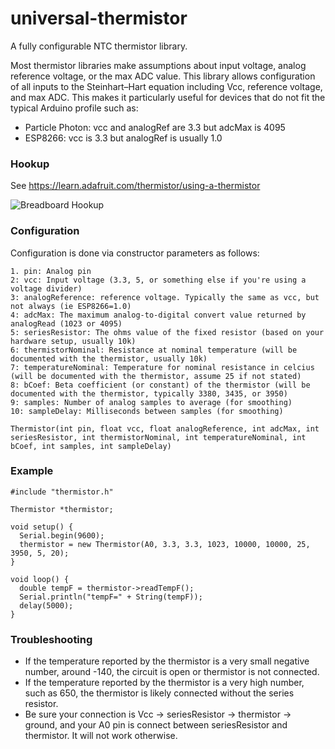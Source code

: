 # universal-thermistor
A fully configurable NTC thermistor library.

Most thermistor libraries make assumptions about input voltage, analog reference voltage, or the max ADC value.
This library allows configuration of all inputs to the Steinhart–Hart equation including Vcc, reference voltage, and max ADC.
This makes it particularly useful for devices that do not fit the typical Arduino profile such as:

* Particle Photon: vcc and analogRef are 3.3 but adcMax is 4095
* ESP8266: vcc is 3.3 but analogRef is usually 1.0

### Hookup

See https://learn.adafruit.com/thermistor/using-a-thermistor

![Breadboard Hookup](https://raw.githubusercontent.com/kegnet/universal-thermistor/master/breadboard_hookup.png)

### Configuration

Configuration is done via constructor parameters as follows:

```
1. pin: Analog pin
2: vcc: Input voltage (3.3, 5, or something else if you're using a voltage divider)
3: analogReference: reference voltage. Typically the same as vcc, but not always (ie ESP8266=1.0)
4: adcMax: The maximum analog-to-digital convert value returned by analogRead (1023 or 4095)
5: seriesResistor: The ohms value of the fixed resistor (based on your hardware setup, usually 10k)
6: thermistorNominal: Resistance at nominal temperature (will be documented with the thermistor, usually 10k)
7: temperatureNominal: Temperature for nominal resistance in celcius (will be documented with the thermistor, assume 25 if not stated)
8: bCoef: Beta coefficient (or constant) of the thermistor (will be documented with the thermistor, typically 3380, 3435, or 3950)
9: samples: Number of analog samples to average (for smoothing)
10: sampleDelay: Milliseconds between samples (for smoothing)

Thermistor(int pin, float vcc, float analogReference, int adcMax, int seriesResistor, int thermistorNominal, int temperatureNominal, int bCoef, int samples, int sampleDelay)
```

### Example
```
#include "thermistor.h"

Thermistor *thermistor;

void setup() {
  Serial.begin(9600);
  thermistor = new Thermistor(A0, 3.3, 3.3, 1023, 10000, 10000, 25, 3950, 5, 20);
}

void loop() {
  double tempF = thermistor->readTempF();
  Serial.println("tempF=" + String(tempF));
  delay(5000);
}
```

### Troubleshooting

* If the temperature reported by the thermistor is a very small negative number, around -140, the circuit is open or thermistor is not connected.
* If the temperature reported by the thermistor is a very high number, such as 650, the thermistor is likely connected without the series resistor.
* Be sure your connection is Vcc -> seriesResistor -> thermistor -> ground, and your A0 pin is connect between seriesResistor and thermistor. It will not work otherwise.
